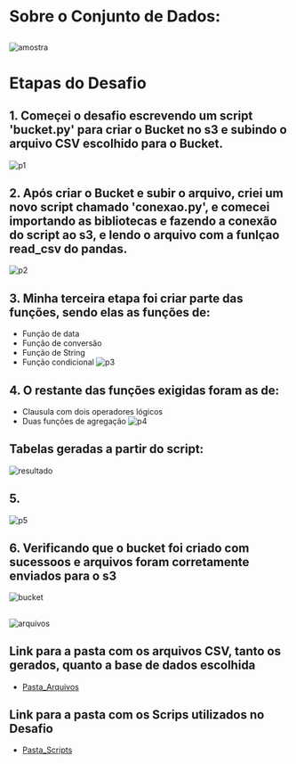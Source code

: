 # Sobre o Conjunto de Dados:
## 

![amostra](https://github.com/GilbertoCNetto/GilbertoCNetto-PB_Compass/blob/main/Sprint%2005/Evidencias/amostra_do_conjunto_de_dados.png)

##
# **Etapas do Desafio**

## 1. Começei o desafio escrevendo um script 'bucket.py' para criar o Bucket no s3 e subindo o arquivo CSV escolhido para o Bucket.
![p1](https://github.com/GilbertoCNetto/GilbertoCNetto-PB_Compass/blob/main/Sprint%2005/Evidencias/passo_1_enviando%20arquivo_pro_s3.png)
##

## 2. Após criar o Bucket e subir o arquivo, criei um novo script chamado 'conexao.py', e comecei importando as bibliotecas e fazendo a conexão do script ao s3, e lendo o arquivo com a funlçao read_csv do pandas.
![p2](https://github.com/GilbertoCNetto/GilbertoCNetto-PB_Compass/blob/main/Sprint%2005/Evidencias/passo_2_importando_bibliotecas_e_conexao_s3.png)
##

## 3. Minha terceira etapa foi criar parte das funções, sendo elas as funções de:
 * Função de data
 * Função de conversão
 * Função de String
 * Função condicional
![p3](https://github.com/GilbertoCNetto/GilbertoCNetto-PB_Compass/blob/main/Sprint%2005/Evidencias/passo_3_criando_funcoes_parte_1.png)
##

## 4. O restante das funções exigidas foram as de:
 * Clausula com dois operadores lógicos
 * Duas funções de agregação
![p4](https://github.com/GilbertoCNetto/GilbertoCNetto-PB_Compass/blob/main/Sprint%2005/Evidencias/passo_4_criando_funcoes_parte_2.png)
##

## Tabelas geradas a partir do script:
![resultado](https://github.com/GilbertoCNetto/GilbertoCNetto-PB_Compass/blob/main/Sprint%2005/Evidencias/resultados_do_codigo.png)

## 5. 
![p5](https://github.com/GilbertoCNetto/GilbertoCNetto-PB_Compass/blob/main/Sprint%2005/Evidencias/passo_5_print_e_subindo_para_o_s3.png)
##

## 6. Verificando que o bucket foi criado com sucessoos e arquivos foram corretamente enviados para o s3
![bucket](https://github.com/GilbertoCNetto/GilbertoCNetto-PB_Compass/blob/main/Sprint%2005/Evidencias/Bucket_criado.png)
##
![arquivos](https://github.com/GilbertoCNetto/GilbertoCNetto-PB_Compass/blob/main/Sprint%2005/Evidencias/arquivos_corretamente_enviados_pro_s3.png)

## Link para a pasta com os arquivos CSV, tanto os gerados, quanto a base de dados escolhida
- [Pasta_Arquivos](https://github.com/GilbertoCNetto/GilbertoCNetto-PB_Compass/tree/main/Sprint%2005/Desafio/Arquivos_CSV)
##
## Link para a pasta com os Scrips utilizados no Desafio
- [Pasta_Scripts](https://github.com/GilbertoCNetto/GilbertoCNetto-PB_Compass/tree/main/Sprint%2005/Desafio/Scripts)

